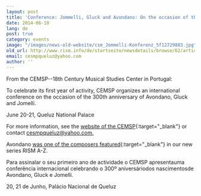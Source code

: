 ```yaml
---
layout: post
title: 'Conference: Jommelli, Gluck and Avondano: On the occasion of their 300th anniversary'
date: 2014-06-10
lang: de
post: true
category: events
image: "/images/news-old-website/csm_Jommelli-Konferenz_5f12729883.jpg"
old_url: http://www.rism.info/de/startseite/newsdetails/browse/62/article/64/conference-jommelli-gluck-and-avondano-on-the-occasion-of-their-300th-anniversary.html
email: cesmpqueluz@yahoo.com
author: ''
---
```


From the CEMSP--18th Century Musical Studies Center in Portugal:

To celebrate its first year of activity, CEMSP organizes an international conference on the occasion of the 300th anniversary of Avondano, Gluck and Jomelli.

June 20-21, Queluz National Palace

For more information, see the [website of the CEMSP](http://cemsp.blogspot.pt/2014/06/cemsp-18th-century-musical-studies.html){:target="_blank"} or contact [cesmpqueluz@yahoo.com.](mailto:cesmpqueluz@yahoo.com)

Avondano [was one of the composers featured](/rism_a_z/2014/03/25/pedro-antónio-avondano.html){:target="_blank"} in our new series RISM A-Z.

Para assinalar o seu primeiro ano de actividade o CEMSP apresentauma conferência internacional celebrando o 300º aniversáriodos nascimentosde Avondano, Gluck e Jomelli.

20, 21 de Junho, Palácio Nacional de Queluz